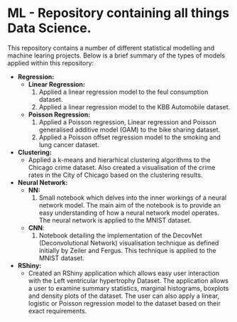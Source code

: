 # ML - Repository containing all things Data Science.

This repository contains a number of different statistical modelling and machine learing projects. Below is a brief summary of the types of models applied within this repository:

- **Regression:**
  - **Linear Regression:**
    1. Applied a linear regression model to the feul consumption dataset. 
    2. Applied a linear regression model to the KBB Automobile dataset.
  - **Poisson Regression:**
    1. Applied a Poisson regression, Linear regression and Poisson generalised additive model (GAM) to the bike sharing dataset. 
    2. Applied a Poisson offset regression model to the smoking and lung cancer dataset.  
- **Clustering:**
  - Applied a k-means and hierarhical clustering algorithms to the Chicago crime dataset. Also created a visualisation of the crime rates in the City of Chicago based on the clustering results. 
- **Neural Network:**
  - **NN:**
    1. Small notebook which delves into the inner workings of a neural network model. The main aim of the notebook is to provide an easy understanding of how a neural network model operates. The neural network is applied to the MNIST dataset. 
  - **CNN**:
    1. Notebook detailing the implementation of the DecovNet (Deconvolutional Network) visualisation technique as defined initially by Zeiler and Fergus. This technique is applied to the MNIST dataset. 
- **RShiny:**
  - Created an RShiny application which allows easy user interaction with the Left ventricular hypertrophy Dataset. The application allows a user to examine summary statistics, marginal histograms, boxplots and density plots of the dataset. The user can also apply a linear, logistic or Poisson regression model to the dataset based on their exact requirements. 
